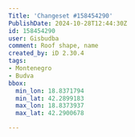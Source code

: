 ```yaml
---
Title: 'Changeset #158454290'
PublishDate: 2024-10-28T12:44:30Z
id: 158454290
user: Gisbudba
comment: Roof shape, name
created_by: iD 2.30.4
tags:
- Montenegro
- Budva
bbox:
  min_lon: 18.8371794
  min_lat: 42.2899183
  max_lon: 18.8373937
  max_lat: 42.2900678

---
```

